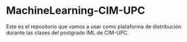 # MachineLearning-CIM-UPC
Este es el repositorio que vamos a usar como plataforma de distribución durante las clases del postgrado IML de CIM-UPC.
